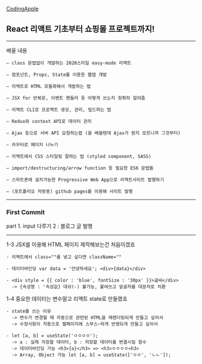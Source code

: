 [CodingApple](https://online.codingapple.com/course/react-basic/)

## React 리액트 기초부터 쇼핑몰 프로젝트까지!
-----
배울 내용

    – class 문법없이 개발하는 2020스타일 easy-mode 리액트
    
    – 컴포넌트, Props, State를 이용한 웹앱 개발

    – 리액트로 HTML 모듈화해서 개발하는 법

    – JSX for 반복문, 이벤트 핸들러 등 어떻게 쓰는지 정확히 알려줌

    – 리액트 CLI로 프로젝트 생성, 관리, 빌드하는 법

    – Redux와 context API로 데이터 관리

    – Ajax 등으로 서버 API 요청하는법 (을 배울텐데 Ajax가 뭔지 모르니까 그것부터)

    – 라우터로 페이지 나누기

    – 리액트에서 CSS 스타일링 잘하는 법 (styled component, SASS)

    – import/destructuring/arrow function 등 필요한 ES6 문법들

    – 스마트폰에 설치가능한 Progressive Web App으로 리액트사이트 발행하기

    – (포트폴리오 자랑용) github pages를 이용해 사이트 발행
    
-----

### First Commit

part 1. input 다루기 2 : 블로그 글 발행

-----

1-3 JSX를 이용해 HTML 페이지 제작해보는건 처음이겠죠

    - 리액트에서 class=""를 넣고 싶다면 className=""

    - 데이터바인딩 var data = '안녕하세요'; <div>{data}</div>

    - <div style = {{ color : 'blue', fontSize : '30px' }}>글씨</div>
      -> {속성명 : '속성값} 대쉬(-) 불가능, 붙여쓰고 앞글자를 대문자로 치환

1-4 중요한 데이터는 변수말고 리액트 state로 만들랬죠

    - state를 쓰는 이유
      -> 변수가 변경될 때 자동으로 관련된 HTML을 재렌더링되게 만들고 싶어서
      -> 수정사항이 자동으로 웹페이지에 스무스~하게 반영되게 만들고 싶어서

    - let [a, b] = useState('ㅇㅇㅇㅇ');
      -> a : 실제 저장할 데이터, b : 저장할 데이터를 변결시킬 함수
      -> 데이터바인딩 가능 <h3>{a}</h3> => <h3>ㅇㅇㅇㅇ<h3>
      -> Array, Object 가능 let [a, b] = useState(['ㅇㅇ', 'ㄴㄴ']);
